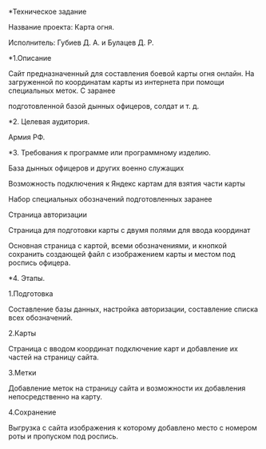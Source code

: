 *Техническое задание

Название проекта: Карта огня.

Исполнитель: Губиев Д. А. и Булацев Д. Р.

*1.Описание

Сайт предназначенный для составления боевой карты огня онлайн. На загруженной по 	координатам карты из интернета при помощи специальных меток. С заранее 	

подготовленной базой дынных офицеров, солдат и т. д. 

*2. Целевая аудитория.

Армия РФ.

*3. Требования к программе или программному изделию.

База дынных офицеров и других военно служащих

Возможность подключения к Яндекс картам для взятия части карты

Набор специальных обозначений подготовленных заранее 

Страница авторизации

Страница для подготовки карты с двумя полями для ввода координат

Основная страница с картой, всеми обозначениями, и кнопкой сохранить создающей файл 	с изображением карты и местом под роспись офицера.

*4. Этапы.

1.Подготовка

Составление базы данных, настройка авторизации, составление списка всех обозначений.

2.Карты 

Страница с вводом координат подключение карт и добавление их частей на страницу сайта.

3.Метки

Добавление меток на страницу сайта и возможности их добавления непосредственно на 	карту.

4.Сохранение

Выгрузка с сайта изображения к которому добавлено место с номером роты и пропуском 	под роспись.


